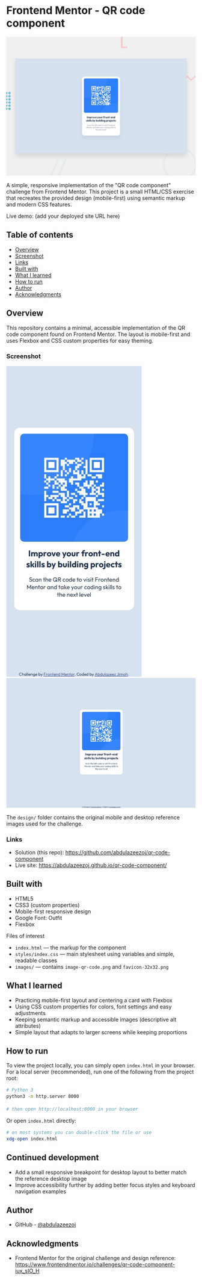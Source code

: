 # Frontend Mentor - QR code component

![Design preview for the QR code component coding challenge](./preview.jpg)

A simple, responsive implementation of the "QR code component" challenge from Frontend Mentor. This project is a small HTML/CSS exercise that recreates the provided design (mobile-first) using semantic markup and modern CSS features.

Live demo: (add your deployed site URL here)

## Table of contents

- [Overview](#overview)
- [Screenshot](#screenshot)
- [Links](#links)
- [Built with](#built-with)
- [What I learned](#what-i-learned)
- [How to run](#how-to-run)
- [Author](#author)
- [Acknowledgments](#acknowledgments)

## Overview

This repository contains a minimal, accessible implementation of the QR code component found on Frontend Mentor. The layout is mobile-first and uses Flexbox and CSS custom properties for easy theming.

### Screenshot

![](./design/mobile-screenshot.jpeg)
![](./design/desktop-screenshot.jpeg)

The `design/` folder contains the original mobile and desktop reference images used for the challenge.

### Links

- Solution (this repo): https://github.com/abdulazeezoj/qr-code-component
- Live site: https://abdulazeezoj.github.io/qr-code-component/

## Built with

- HTML5
- CSS3 (custom properties)
- Mobile-first responsive design
- Google Font: Outfit
- Flexbox

Files of interest

- `index.html` — the markup for the component
- `styles/index.css` — main stylesheet using variables and simple, readable classes
- `images/` — contains `image-qr-code.png` and `favicon-32x32.png`

## What I learned

- Practicing mobile-first layout and centering a card with Flexbox
- Using CSS custom properties for colors, font settings and easy adjustments
- Keeping semantic markup and accessible images (descriptive alt attributes)
- Simple layout that adapts to larger screens while keeping proportions

## How to run

To view the project locally, you can simply open `index.html` in your browser. For a local server (recommended), run one of the following from the project root:

```bash
# Python 3
python3 -m http.server 8000

# then open http://localhost:8000 in your browser
```

Or open `index.html` directly:

```bash
# on most systems you can double-click the file or use
xdg-open index.html
```

## Continued development

- Add a small responsive breakpoint for desktop layout to better match the reference desktop image
- Improve accessibility further by adding better focus styles and keyboard navigation examples

## Author

- GitHub - [@abdulazeezoj](https://github.com/abdulazeezoj)

## Acknowledgments

- Frontend Mentor for the original challenge and design reference: https://www.frontendmentor.io/challenges/qr-code-component-iux_sIO_H
